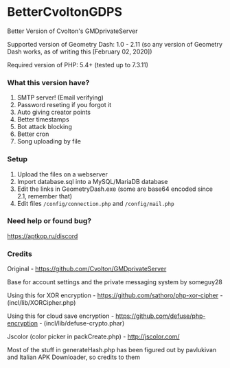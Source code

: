 # BetterCvoltonGDPS
Better Version of Cvolton's GMDprivateServer

Supported version of Geometry Dash: 1.0 - 2.11 (so any version of Geometry Dash works, as of writing this [February 02, 2020])

Required version of PHP: 5.4+ (tested up to 7.3.11)

### What this version have?
1) SMTP server! (Email verifying)
2) Password reseting if you forgot it
3) Auto giving creator points
4) Better timestamps
5) Bot attack blocking
6) Better cron
7) Song uploading by file

### Setup
1) Upload the files on a webserver
2) Import database.sql into a MySQL/MariaDB database
3) Edit the links in GeometryDash.exe (some are base64 encoded since 2.1, remember that)
4) Edit files `/config/connection.php` and `/config/mail.php`

### Need help or found bug?
https://aptkop.ru/discord

### Credits
Original - https://github.com/Cvolton/GMDprivateServer

Base for account settings and the private messaging system by someguy28

Using this for XOR encryption - https://github.com/sathoro/php-xor-cipher - (incl/lib/XORCipher.php)

Using this for cloud save encryption - https://github.com/defuse/php-encryption - (incl/lib/defuse-crypto.phar)

Jscolor (color picker in packCreate.php) - http://jscolor.com/

Most of the stuff in generateHash.php has been figured out by pavlukivan and Italian APK Downloader, so credits to them

